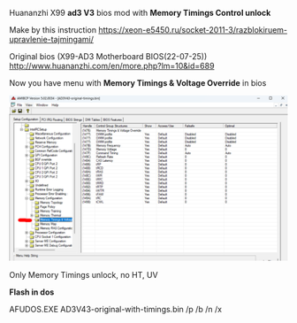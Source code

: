 Huananzhi X99 **ad3 V3** bios mod with **Memory Timings Control unlock**

Make by this instruction https://xeon-e5450.ru/socket-2011-3/razblokiruem-upravlenie-tajmingami/

Original bios (X99-AD3 Motherboard BIOS(22-07-25))
http://www.huananzhi.com/en/more.php?lm=10&id=689

Now you have menu with **Memory Timings & Voltage Override** in bios 

<picture>
  <source media="(prefers-color-scheme: dark)" srcset="[https://github.com/kactetus/x99-ad3-bios-mod/blob/main/screenshot/screenshot%202024-06-14%2023-15-42%20001.png](https://github.com/kactetus/x99-ad3-bios-mod/blob/main/screenshot/screenshot%202024-06-14%2023-15-42%20001.png)">
  <source media="(prefers-color-scheme: light)" srcset="[https://github.com/kactetus/x99-ad3-bios-mod/blob/main/screenshot/screenshot%202024-06-14%2023-15-42%20001.png](https://github.com/kactetus/x99-ad3-bios-mod/blob/main/screenshot/screenshot%202024-06-14%2023-15-42%20001.png)">
  <img alt="Shows an illustrated sun in light mode and a moon with stars in dark mode." src="https://github.com/kactetus/x99-ad3-bios-mod/blob/main/screenshot/screenshot%202024-06-14%2023-15-42%20001.png">
</picture>



Only Memory Timings unlock, no HT, UV

**Flash in dos**


AFUDOS.EXE AD3V43-original-with-timings.bin /p /b /n /x
